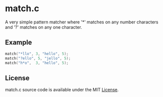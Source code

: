 # match.c

A very simple pattern matcher where '*' matches on any 
number characters and '?' matches on any one character.

## Example

```c
match("*llo", 3, "hello", 5); 
match("?ello", 5, "jello", 5); 
match("h*o",  3, "hello", 5);
```

## License
match.c source code is available under the MIT [License](/LICENSE).
